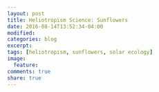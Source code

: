```yaml
---
layout: post
title: Heliotropism Science: Sunflowers
date: 2016-08-14T13:52:34-04:00
modified:
categories: blog
excerpt:
tags: [heliotropism, sunflowers, solar ecology]
image:
  feature: 
comments: true
share: true
---
```


